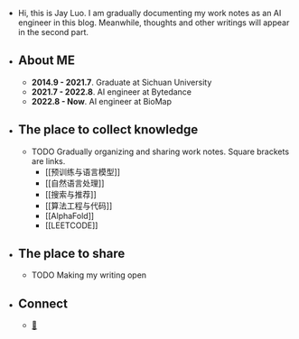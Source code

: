 - Hi, this is Jay Luo. I am gradually documenting my work notes as an AI engineer in this blog. Meanwhile, thoughts and other writings will appear in the second part.
- ## About ME
	- **2014.9 - 2021.7**.    Graduate  at Sichuan University
	- **2021.7 - 2022.8**.    AI engineer at Bytedance
	- **2022.8 - Now**.         AI engineer at BioMap
- ## The place to collect knowledge
	- TODO Gradually organizing and sharing work notes. Square brackets are links.
		- [[预训练与语言模型]]
		- [[自然语言处理]]
		- [[搜索与推荐]]
		- [[算法工程与代码]]
		- [[AlphaFold]]
		- [[LEETCODE]]
- ## The place to share
	- TODO Making my writing open
- ## Connect
	- [📧](mailto:sculuo96@gmail.com)